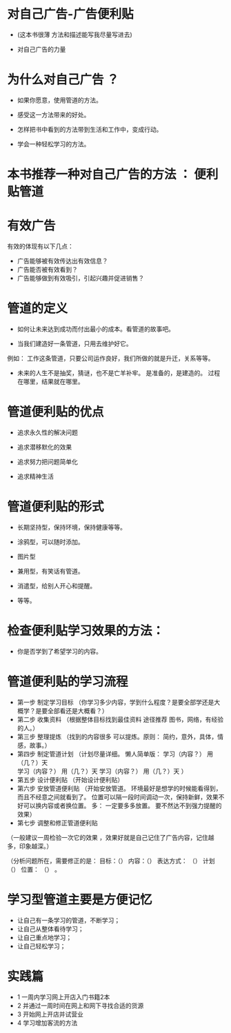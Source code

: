 
# 对自己广告-广告便利贴

- (这本书很薄 方法和描述能写我尽量写进去)

- 对自己广告的力量

# 为什么对自己广告 ？

- 如果你愿意，使用管道的方法。

- 感受这一方法带来的好处。

- 怎样把书中看到的方法带到生活和工作中，变成行动。

- 学会一种轻松学习的方法。


# 本书推荐一种对自己广告的方法 ： 便利贴管道

# 有效广告

有效的体现有以下几点：
 - 广告能够被有效传达出有效信息？
 - 广告能否被有效看到？
 - 广告能够做到有效吸引，引起兴趣并促进销售？

# 管道的定义

- 如何让未来达到成功而付出最小的成本。看管道的故事吧。

- 当我们建造好一条管道，只用去维护好它。

例如： 工作这条管道，只要公司运作良好，我们所做的就是升迁，关系等等。

- 未来的人生不是抽奖，猜谜，也不是亡羊补牢。 是准备的，是建造的。 过程在哪里，结果就在哪里。

# 管道便利贴的优点

- 追求永久性的解决问题

- 追求潜移默化的效果

- 追求努力把问题简单化

- 追求精神生活

# 管道便利贴的形式

- 长期坚持型，保持环境，保持健康等等。

- 涂鸦型，可以随时添加。

- 图片型

- 兼用型，有笑话有管道。

- 消遣型，给别人开心和提醒。

- 等等。

# 检查便利贴学习效果的方法： 

- 你是否学到了希望学习的内容。


# 管道便利贴的学习流程

- 第一步 制定学习目标
 （你学习多少内容，学到什么程度？是要全部学还是大概学？是要全部看还是大概看？）
- 第二步 收集资料
 （根据整体目标找到最佳资料 途径推荐 图书，网络，有经验的人。）
- 第三步 整理提炼
（找到的内容很多 可以提炼。原则： 简约，意外，具体，情感，故事。）
- 第四步 制定管道计划
（计划尽量详细。 懒人简单版： 
 学习（内容？） 用（几？）天   
 学习（内容？） 用（几？）天 
 学习（内容？） 用（几？）天   ）
- 第五步 设计便利贴
（开始设计便利贴）
- 第六步  安放管道便利贴
（开始安放管道。 环境最好是想学的时候能看得到，而且不经意之间就看到了。   位置可以隔一段时间调动一次，保持新鲜，效果不好可以换内容或者换位置。 
 多： 一定要多多放置。 要不然达不到强力提醒的效果）
- 第七步 调整和修正管道便利贴

（一般建议一周检验一次它的效果 ，效果好就是自己记住了广告内容，记住越多，印象越深。）

（分析问题所在，需要修正的是：   目标：（） 内容：（）  表达方式： （） 计划（）  位置： （） 。


# 学习型管道主要是方便记忆

- 让自己有一条学习的管道，不断学习；
- 让自己从整体看待学习；
- 让自己重点地学习；
- 让自己轻松学习；

# 实践篇

- 1 一周内学习网上开店入门书籍2本
- 2 并通过一周时间在网上和网下寻找合适的货源
- 3 开始网上开店并试营业
- 4 学习增加客流的方法 
